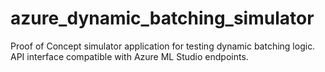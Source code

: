 # azure_dynamic_batching_simulator
Proof of Concept simulator application for testing dynamic batching logic. API interface compatible with Azure ML Studio endpoints.  
